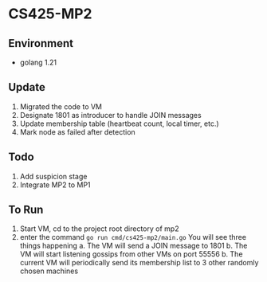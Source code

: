# CS425-MP2

## Environment
* golang 1.21

## Update
1. Migrated the code to VM
2. Designate 1801 as introducer to handle JOIN messages 
3. Update membership table (heartbeat count, local timer, etc.)
4. Mark node as failed after detection

## Todo
1. Add suspicion stage
2. Integrate MP2 to MP1

## To Run
1. Start VM, cd to the project root directory of mp2
2. enter the command `go run cmd/cs425-mp2/main.go`  You will see three things happening
    a. The VM will send a JOIN message to 1801
    b. The VM will start listening gossips from other VMs on port 55556
    b. The current VM will periodically send its membership list to 3 other randomly chosen machines